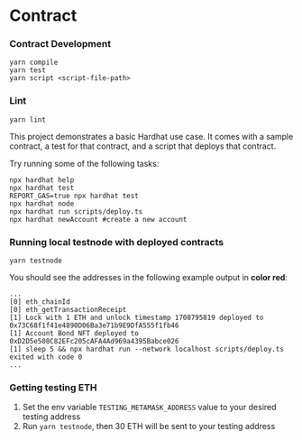 # Contract

### Contract Development
```shell
yarn compile
yarn test
yarn script <script-file-path>
```

### Lint
```shell
yarn lint
```


This project demonstrates a basic Hardhat use case. It comes with a sample contract, a test for that contract, and a script that deploys that contract.

Try running some of the following tasks:

```shell
npx hardhat help
npx hardhat test
REPORT_GAS=true npx hardhat test
npx hardhat node
npx hardhat run scripts/deploy.ts
npx hardhat newAccount #create a new account
```

### Running local testnode with deployed contracts
```shell
yarn testnode
```
You should see the addresses in the following example output in **color red**:
```shell
...
[0] eth_chainId
[0] eth_getTransactionReceipt
[1] Lock with 1 ETH and unlock timestamp 1708795819 deployed to 0x73C68f1f41e4890D06Ba3e71b9E9DfA555f1fb46
[1] Account Bond NFT deployed to 0xD2D5e508C82EFc205cAFA4Ad969a4395Babce026
[1] sleep 5 && npx hardhat run --network localhost scripts/deploy.ts exited with code 0
...
```

### Getting testing ETH
1. Set the env variable `TESTING_METAMASK_ADDRESS` value to your desired testing address
2. Run `yarn testnode`, then 30 ETH will be sent to your testing address
